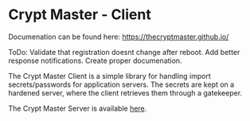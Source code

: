# Crypt Master - Client

Documenation can be found here: https://thecryptmaster.github.io/


ToDo: Validate that registration doesnt change after reboot.  Add better response notifications.  Create proper documenation.

The Crypt Master Client is a simple library for handling import secrets/passwords for application servers.  The secrets are kept on a hardened server, where the client retrieves them through a gatekeeper.

The Crypt Master Server is available [here](https://github.com/TheCryptMaster/CryptMasterServer 'Crypt Master Documentation').